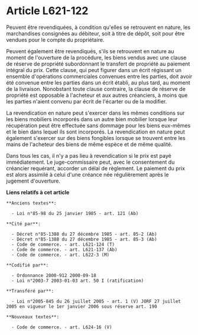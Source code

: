 # Article L621-122

Peuvent être revendiquées, à condition qu'elles se retrouvent en nature, les marchandises consignées au débiteur, soit à
titre de dépôt, soit pour être vendues pour le compte du propriétaire.

Peuvent également être revendiqués, s'ils se retrouvent en nature au moment de l'ouverture de la procédure, les biens vendus
avec une clause de réserve de propriété subordonnant le transfert de propriété au paiement intégral du prix. Cette clause,
qui peut figurer dans un écrit régissant un ensemble d'opérations commerciales convenues entre les parties, doit avoir été
convenue entre les parties dans un écrit établi, au plus tard, au moment de la livraison. Nonobstant toute clause contraire,
la clause de réserve de propriété est opposable à l'acheteur et aux autres créanciers, à moins que les parties n'aient
convenu par écrit de l'écarter ou de la modifier.

La revendication en nature peut s'exercer dans les mêmes conditions sur les biens mobiliers incorporés dans un autre bien
mobilier lorsque leur récupération peut être effectuée sans dommage pour les biens eux-mêmes et le bien dans lequel ils sont
incorporés. La revendication en nature peut également s'exercer sur des biens fongibles lorsque se trouvent entre les mains
de l'acheteur des biens de même espèce et de même qualité.

Dans tous les cas, il n'y a pas lieu à revendication si le prix est payé immédiatement. Le juge-commissaire peut, avec le
consentement du créancier requérant, accorder un délai de règlement. Le paiement du prix est alors assimilé à celui d'une
créance née régulièrement après le jugement d'ouverture.

**Liens relatifs à cet article**

	**Anciens textes**:

	  - Loi n°85-98 du 25 janvier 1985 - art. 121 (Ab)

	**Cité par**:

	  - Décret n°85-1388 du 27 décembre 1985 - art. 85-2 (Ab)
	  - Décret n°85-1388 du 27 décembre 1985 - art. 85-3 (Ab)
	  - Code de commerce. - art. L621-124 (T)
	  - Code de commerce. - art. L621-137 (Ab)
	  - Code de commerce. - art. L622-3 (M)

	**Codifié par**:

	  - Ordonnance 2000-912 2000-09-18
	  - Loi n°2003-7 2003-01-03 art. 50 I (ratification)

	**Transféré par**:

	  - Loi n°2005-845 du 26 juillet 2005 - art. 1 (V) JORF 27 juillet 2005 en vigueur le 1er janvier 2006 sous réserve art. 190

	**Nouveaux textes**:

	  - Code de commerce. - art. L624-16 (V)
